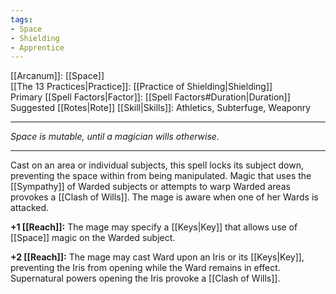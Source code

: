 ```yaml
---
tags:
- Space
- Shielding
- Apprentice
---
```


[[Arcanum]]: [[Space]]\
[[The 13 Practices|Practice]]: [[Practice of Shielding|Shielding]]\
Primary [[Spell Factors|Factor]]: [[Spell Factors#Duration|Duration]]\
Suggested [[Rotes|Rote]] [[Skill|Skills]]: Athletics, Subterfuge, Weaponry

---

_Space is mutable, until a magician wills otherwise._

---

Cast on an area or individual subjects, this spell locks its subject down, preventing the space within from being manipulated. Magic that uses the [[Sympathy]] of Warded subjects or attempts to warp Warded areas provokes a [[Clash of Wills]]. The mage is aware when one of her Wards is attacked.

**+1 [[Reach]]:** The mage may specify a [[Keys|Key]] that allows use of [[Space]] magic on the Warded subject.

**+2 [[Reach]]:** The mage may cast Ward upon an Iris or its [[Keys|Key]], preventing the Iris from opening while the Ward remains in effect. Supernatural powers opening the Iris provoke a [[Clash of Wills]].